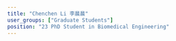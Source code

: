 ```yaml
---
title: "Chenchen Li 李晨晨"
user_groups: ["Graduate Students"]
position: "23 PhD Student in Biomedical Engineering"
---
```

